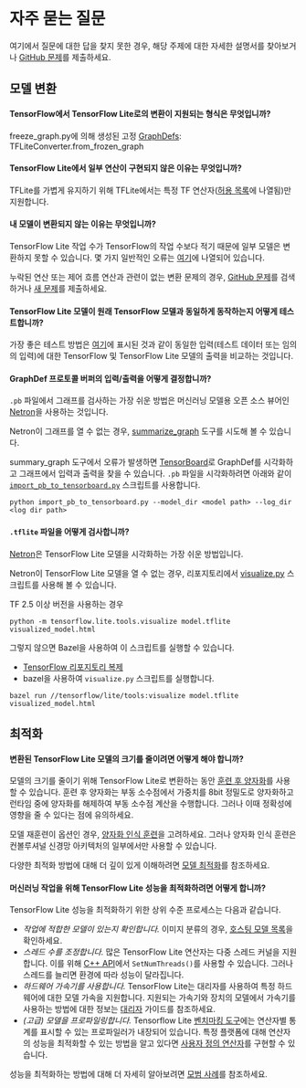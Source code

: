 # 자주 묻는 질문

여기에서 질문에 대한 답을 찾지 못한 경우, 해당 주제에 대한 자세한 설명서를 찾아보거나 [GitHub 문제](https://github.com/tensorflow/tensorflow/issues)를 제출하세요.

## 모델 변환

#### TensorFlow에서 TensorFlow Lite로의 변환이 지원되는 형식은 무엇입니까?

freeze_graph.py에 의해 생성된 고정 [GraphDefs](../convert/index.md#python_api): <a>TFLiteConverter.from_frozen_graph</a>

#### TensorFlow Lite에서 일부 연산이 구현되지 않은 이유는 무엇입니까?

TFLite를 가볍게 유지하기 위해 TFLite에서는 특정 TF 연산자([허용 목록](op_select_allowlist.md)에 나열됨)만 지원합니다.

#### 내 모델이 변환되지 않는 이유는 무엇입니까?

TensorFlow Lite 작업 수가 TensorFlow의 작업 수보다 적기 때문에 일부 모델은 변환하지 못할 수 있습니다. 몇 가지 일반적인 오류는 [여기](../convert/index.md#conversion-errors)에 나열되어 있습니다.

누락된 연산 또는 제어 흐름 연산과 관련이 없는 변환 문제의 경우, [GitHub 문제](https://github.com/tensorflow/tensorflow/issues?q=label%3Acomp%3Alite+)를 검색하거나 [새 문제](https://github.com/tensorflow/tensorflow/issues)를 제출하세요.

#### TensorFlow Lite 모델이 원래 TensorFlow 모델과 동일하게 동작하는지 어떻게 테스트합니까?

가장 좋은 테스트 방법은 [여기](inference.md#load-and-run-a-model-in-python)에 표시된 것과 같이 동일한 입력(테스트 데이터 또는 임의의 입력)에 대한 TensorFlow 및 TensorFlow Lite 모델의 출력을 비교하는 것입니다.

#### GraphDef 프로토콜 버퍼의 입력/출력을 어떻게 결정합니까?

`.pb` 파일에서 그래프를 검사하는 가장 쉬운 방법은 머신러닝 모델용 오픈 소스 뷰어인 [Netron](https://github.com/lutzroeder/netron)을 사용하는 것입니다.

Netron이 그래프를 열 수 없는 경우, [summarize_graph](https://github.com/tensorflow/tensorflow/blob/master/tensorflow/tools/graph_transforms/README.md#inspecting-graphs) 도구를 시도해 볼 수 있습니다.

summary_graph 도구에서 오류가 발생하면 [TensorBoard](https://www.tensorflow.org/guide/summaries_and_tensorboard)로 GraphDef를 시각화하고 그래프에서 입력과 출력을 찾을 수 있습니다. `.pb` 파일을 시각화하려면 아래와 같이 [`import_pb_to_tensorboard.py`](https://github.com/tensorflow/tensorflow/blob/master/tensorflow/python/tools/import_pb_to_tensorboard.py) 스크립트를 사용합니다.

```shell
python import_pb_to_tensorboard.py --model_dir <model path> --log_dir <log dir path>
```

#### `.tflite` 파일을 어떻게 검사합니까?

[Netron](https://github.com/lutzroeder/netron)은 TensorFlow Lite 모델을 시각화하는 가장 쉬운 방법입니다.

Netron이 TensorFlow Lite 모델을 열 수 없는 경우, 리포지토리에서 [visualize.py](https://github.com/tensorflow/tensorflow/blob/master/tensorflow/lite/tools/visualize.py) 스크립트를 사용해 볼 수 있습니다.

TF 2.5 이상 버전을 사용하는 경우

```shell
python -m tensorflow.lite.tools.visualize model.tflite visualized_model.html
```

그렇지 않으면 Bazel을 사용하여 이 스크립트를 실행할 수 있습니다.

- [TensorFlow 리포지토리 복제](https://www.tensorflow.org/install/source)
- bazel을 사용하여 `visualize.py` 스크립트를 실행합니다.

```shell
bazel run //tensorflow/lite/tools:visualize model.tflite visualized_model.html
```

## 최적화

#### 변환된 TensorFlow Lite 모델의 크기를 줄이려면 어떻게 해야 합니까?

모델의 크기를 줄이기 위해 TensorFlow Lite로 변환하는 동안 [훈련 후 양자화](../performance/post_training_quantization.md)를 사용할 수 있습니다. 훈련 후 양자화는 부동 소수점에서 가중치를 8bit 정밀도로 양자화하고 런타임 중에 양자화를 해제하여 부동 소수점 계산을 수행합니다. 그러나 이때 정확성에 영향을 줄 수 있다는 점에 유의하세요.

모델 재훈련이 옵션인 경우, [양자화 인식 훈련](https://github.com/tensorflow/tensorflow/tree/r1.13/tensorflow/contrib/quantize)을 고려하세요. 그러나 양자화 인식 훈련은 컨볼루셔널 신경망 아키텍처의 일부에서만 사용할 수 있습니다.

다양한 최적화 방법에 대해 더 깊이 있게 이해하려면 [모델 최적화](../performance/model_optimization.md)를 참조하세요.

#### 머신러닝 작업을 위해 TensorFlow Lite 성능을 최적화하려면 어떻게 합니까?

TensorFlow Lite 성능을 최적화하기 위한 상위 수준 프로세스는 다음과 같습니다.

- *작업에 적합한 모델이 있는지 확인합니다.* 이미지 분류의 경우, [호스팅 모델 목록](hosted_models.md)을 확인하세요.
- *스레드 수를 조정합니다.* 많은 TensorFlow Lite 연산자는 다중 스레드 커널을 지원합니다. 이를 위해 [C++ API](https://github.com/tensorflow/tensorflow/blob/master/tensorflow/lite/interpreter.h#L345)에서 `SetNumThreads()`를 사용할 수 있습니다. 그러나 스레드를 늘리면 환경에 따라 성능이 달라집니다.
- *하드웨어 가속기를 사용합니다.* TensorFlow Lite는 대리자를 사용하여 특정 하드웨어에 대한 모델 가속을 지원합니다. 지원되는 가속기와 장치의 모델에서 가속기를 사용하는 방법에 대한 정보는 [대리자](../performance/delegates.md) 가이드를 참조하세요.
- *(고급) 모델을 프로파일링합니다.* Tensorflow Lite [벤치마킹 도구](https://github.com/tensorflow/tensorflow/tree/master/tensorflow/lite/tools/benchmark)에는 연산자별 통계를 표시할 수 있는 프로파일러가 내장되어 있습니다. 특정 플랫폼에 대해 연산자의 성능을 최적화할 수 있는 방법을 알고 있다면 [사용자 정의 연산자](ops_custom.md)를 구현할 수 있습니다.

성능을 최적화하는 방법에 대해 더 자세히 알아보려면 [모범 사례](../performance/best_practices.md)를 참조하세요.

